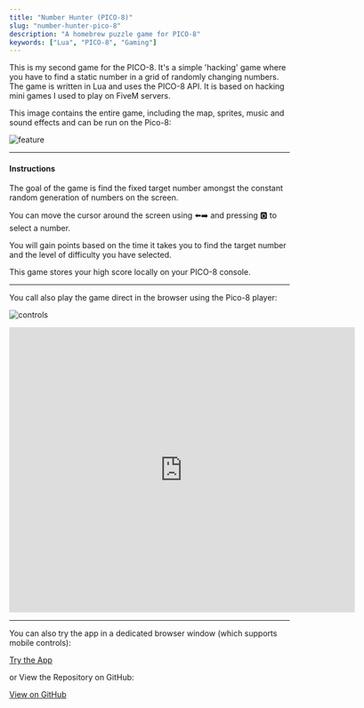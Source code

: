 ```yaml
---
title: "Number Hunter (PICO-8)"
slug: "number-hunter-pico-8"
description: "A homebrew puzzle game for PICO-8"
keywords: ["Lua", "PICO-8", "Gaming"]
---
```


This is my second game for the PICO-8. It's a simple 'hacking' game where you have to find a static number in a grid of randomly changing numbers. The game is written in Lua and uses the PICO-8 API. It is based on hacking mini games I used to play on FiveM servers.

This image contains the entire game, including the map, sprites, music and sound effects and can be run on the Pico-8:

![feature](/portfolio/project-images/number-hunter-pico-8/feature.png)

---

#### Instructions

The goal of the game is find the fixed target number amongst the constant random generation of numbers on the screen.

You can move the cursor around the screen using ⬅️➡️ and pressing 🅾️ to select a number.

You will gain points based on the time it takes you to find the target number and the level of difficulty you have selected.

This game stores your high score locally on your PICO-8 console.

---

You call also play the game direct in the browser using the Pico-8 player:

![controls](https://imgur.com/BPMVOyQ.png)

<iframe src="https://www.lexaloffle.com/bbs/widget.php?pid=dodoyoyiwi" allowfullscreen width="621" height="513" style="border:none; overflow:hidden"></iframe>

---

You can also try the app in a dedicated browser window (which supports mobile controls):

<a className="btn btn-dark" href="https://gcoulby.github.io/number-hunter-p8/"  target="_blank" rel="noopener noreferrer"><i className="fa fa-globe"></i> Try the App</a>

or View the Repository on GitHub:

<a className="btn btn-dark" href="https://github.com/gcoulby/number-hunter-p8"  target="_blank" rel="noopener noreferrer"><i className="fa fa-github"></i> View on GitHub</a>
